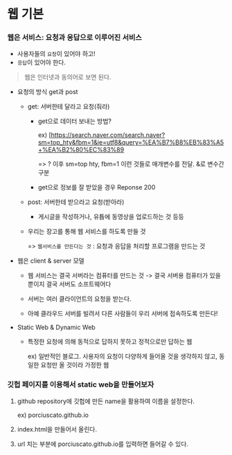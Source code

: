 # 웹 기본

### 웹은 서비스: 요청과 응답으로 이루어진 서비스

- 사용자들의 `요청`이 있어야 하고!
- `응답`이 있어야 한다.

>  웹은 인터넷과 동의어로 보면 된다.



- 요청의 방식 get과 post

  - get: 서버한테 달라고 요청(줘라)

    - get으로 데이터 보내는 방법?

      ex) [https://search.naver.com/search.naver?sm=top_hty&fbm=1&ie=utf8&query=%EA%B7%B8%EB%83%A5+%EA%B2%80%EC%83%89

      => ? 이후 sm=top hty, fbm=1 이런 것들로 매개변수를 전달. &로 변수간 구분

    - get으로 정보를 잘 받았을 경우 Reponse 200

  - post: 서버한테 받으라고 요청(받아라)

    - 게시글을 작성하거나, 유튭에 동영상을 업로드하는 것 등등

  - 우리는 장고를 통해 웹 서비스를 하도록 만들 것

    => `웹서비스를 만든다는 것` : 요청과 응답을 처리할 프로그램을 만드는 것



- 웹은 client & server 모델

  - 웹 서비스는 결국 서버라는 컴퓨터를 만드는 것 -> 결국 서버용 컴퓨터가 있을 뿐이지 결국 서버도 소프트웨어다

  - 서버는 여러 클라이언트의 요청을 받는다. 

  - 아예 클라우드 서버를 빌려서 다른 사람들이 우리 서버에 접속하도록 만든다!

    

- Static Web & Dynamic Web

  - 특정한 요청에 의해 동적으로 답하지 못하고 정적으로만 답하는 웹

    ex) 일반적인 블로그. 사용자의 요청이 다양하게 들어올 것을 생각하지 않고, 동일한 요청만 올 것이라 가정한 웹



### 깃헙 페이지를 이용해서 static web을 만들어보자

1. github repository에 깃헙에 만든 name을 활용하여 이름을 설정한다. 

   ex) porciuscato.github.io

2. index.html을 만들어서 올린다.

3. url 치는 부분에 porciuscato.github.io를 입력하면 들어갈 수 있다.





